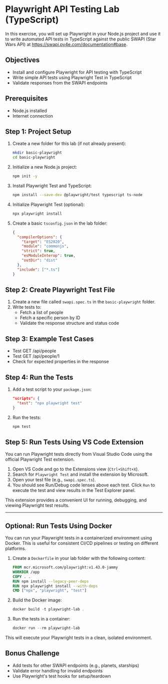 # Playwright API Testing Lab (TypeScript)

In this exercise, you will set up Playwright in your Node.js project and use it to write automated API tests in TypeScript against the public SWAPI (Star Wars API) at https://swapi.py4e.com/documentation#base.

## Objectives
- Install and configure Playwright for API testing with TypeScript
- Write simple API tests using Playwright Test in TypeScript
- Validate responses from the SWAPI endpoints

## Prerequisites
- Node.js installed
- Internet connection

## Step 1: Project Setup

1. Create a new folder for this lab (if not already present):
   ```sh
   mkdir basic-playwright
   cd basic-playwright
   ```
2. Initialize a new Node.js project:
   ```sh
   npm init -y
   ```
3. Install Playwright Test and TypeScript:
   ```sh
   npm install --save-dev @playwright/test typescript ts-node
   ```
4. Initialize Playwright Test (optional):
   ```sh
   npx playwright install
   ```
5. Create a basic `tsconfig.json` in the lab folder:
   ```json
   {
     "compilerOptions": {
       "target": "ES2020",
       "module": "commonjs",
       "strict": true,
       "esModuleInterop": true,
       "outDir": "dist"
     },
     "include": ["*.ts"]
   }
   ```

## Step 2: Create Playwright Test File

1. Create a new file called `swapi.spec.ts` in the `basic-playwright` folder.
2. Write tests to:
   - Fetch a list of people
   - Fetch a specific person by ID
   - Validate the response structure and status code

## Step 3: Example Test Cases

- Test GET /api/people
- Test GET /api/people/1
- Check for expected properties in the response

## Step 4: Run the Tests

1. Add a test script to your `package.json`:
   ```json
   "scripts": {
     "test": "npx playwright test"
   }
   ```
2. Run the tests:
   ```sh
   npm test
   ```

## Step 5: Run Tests Using VS Code Extension

You can run Playwright tests directly from Visual Studio Code using the official Playwright Test extension.

1. Open VS Code and go to the Extensions view (`Ctrl+Shift+X`).
2. Search for `Playwright Test` and install the extension by Microsoft.
3. Open your test file (e.g., `swapi.spec.ts`).
4. You should see Run/Debug code lenses above each test. Click `Run` to execute the test and view results in the Test Explorer panel.

This extension provides a convenient UI for running, debugging, and viewing Playwright test results.

---

## Optional: Run Tests Using Docker

You can run your Playwright tests in a containerized environment using Docker. This is useful for consistent CI/CD pipelines or testing on different platforms.

1. Create a `Dockerfile` in your lab folder with the following content:
   ```Dockerfile
   FROM mcr.microsoft.com/playwright:v1.43.0-jammy
   WORKDIR /app
   COPY . .
   RUN npm install --legacy-peer-deps
   RUN npx playwright install --with-deps
   CMD ["npx", "playwright", "test"]
   ```
2. Build the Docker image:
   ```powershell
   docker build -t playwright-lab .
   ```
3. Run the tests in a container:
   ```powershell
   docker run --rm playwright-lab
   ```

This will execute your Playwright tests in a clean, isolated environment.

## Bonus Challenge
- Add tests for other SWAPI endpoints (e.g., planets, starships)
- Validate error handling for invalid endpoints
- Use Playwright's test hooks for setup/teardown
